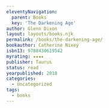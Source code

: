 ```yaml
---
eleventyNavigation:
  parent: Books
  key: 'The Darkening Age'
author: Glenn Dixon
layout: layouts/books.njk
permalink: /books/the-darkening-age/
bookauthor: Catherine Nixey
isbn13: 9788430619542
myrating: ★★★★
publisher: Taurus
status: read
yearpublished: 2018
categories:
  - Uncategorized
tags:
  - books
---
```

